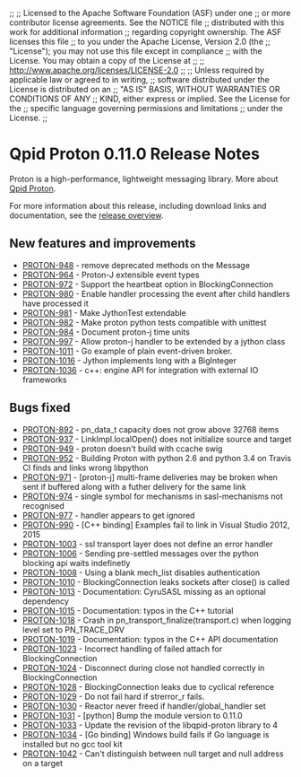 ;;
;; Licensed to the Apache Software Foundation (ASF) under one
;; or more contributor license agreements.  See the NOTICE file
;; distributed with this work for additional information
;; regarding copyright ownership.  The ASF licenses this file
;; to you under the Apache License, Version 2.0 (the
;; "License"); you may not use this file except in compliance
;; with the License.  You may obtain a copy of the License at
;; 
;;   http://www.apache.org/licenses/LICENSE-2.0
;; 
;; Unless required by applicable law or agreed to in writing,
;; software distributed under the License is distributed on an
;; "AS IS" BASIS, WITHOUT WARRANTIES OR CONDITIONS OF ANY
;; KIND, either express or implied.  See the License for the
;; specific language governing permissions and limitations
;; under the License.
;;

# Qpid Proton 0.11.0 Release Notes

Proton is a high-performance, lightweight messaging library. More
about [Qpid Proton]({{site_url}}/proton/index.html).

For more information about this release, including download links and
documentation, see the [release overview](index.html).


## New features and improvements

 - [PROTON-948](https://issues.apache.org/jira/browse/PROTON-948) - remove deprecated methods on the Message
 - [PROTON-964](https://issues.apache.org/jira/browse/PROTON-964) - Proton-J extensible event types
 - [PROTON-972](https://issues.apache.org/jira/browse/PROTON-972) - Support the heartbeat option in BlockingConnection
 - [PROTON-980](https://issues.apache.org/jira/browse/PROTON-980) - Enable handler processing the event after child handlers have processed it
 - [PROTON-981](https://issues.apache.org/jira/browse/PROTON-981) - Make JythonTest extendable
 - [PROTON-982](https://issues.apache.org/jira/browse/PROTON-982) - Make proton python tests compatible with unittest
 - [PROTON-984](https://issues.apache.org/jira/browse/PROTON-984) - Document proton-j time units
 - [PROTON-997](https://issues.apache.org/jira/browse/PROTON-997) - Allow proton-j handler to be extended by a jython class
 - [PROTON-1011](https://issues.apache.org/jira/browse/PROTON-1011) - Go example of plain event-driven broker.
 - [PROTON-1016](https://issues.apache.org/jira/browse/PROTON-1016) - Jython implements long with a BigInteger
 - [PROTON-1036](https://issues.apache.org/jira/browse/PROTON-1036) - c++: engine API for integration with external IO frameworks

## Bugs fixed

 - [PROTON-892](https://issues.apache.org/jira/browse/PROTON-892) - pn_data_t capacity does not grow above 32768 items
 - [PROTON-937](https://issues.apache.org/jira/browse/PROTON-937) - LinkImpl.localOpen() does not initialize source and target
 - [PROTON-949](https://issues.apache.org/jira/browse/PROTON-949) - proton doesn't build with ccache swig
 - [PROTON-952](https://issues.apache.org/jira/browse/PROTON-952) - Building Proton with python 2.6 and python 3.4 on Travis CI finds and links wrong libpython
 - [PROTON-971](https://issues.apache.org/jira/browse/PROTON-971) - [proton-j] multi-frame deliveries may be broken when sent if buffered along with a futher delivery for the same link
 - [PROTON-974](https://issues.apache.org/jira/browse/PROTON-974) - single symbol for mechanisms in sasl-mechanisms not recognised
 - [PROTON-977](https://issues.apache.org/jira/browse/PROTON-977) - handler appears to get ignored
 - [PROTON-990](https://issues.apache.org/jira/browse/PROTON-990) - [C++ binding] Examples fail to link in Visual Studio 2012, 2015
 - [PROTON-1003](https://issues.apache.org/jira/browse/PROTON-1003) - ssl transport layer does not define an error handler
 - [PROTON-1006](https://issues.apache.org/jira/browse/PROTON-1006) - Sending pre-settled messages over the python blocking api waits indefinetly
 - [PROTON-1008](https://issues.apache.org/jira/browse/PROTON-1008) - Using a blank mech_list disables authentication
 - [PROTON-1010](https://issues.apache.org/jira/browse/PROTON-1010) - BlockingConnection leaks sockets after close() is called
 - [PROTON-1013](https://issues.apache.org/jira/browse/PROTON-1013) - Documentation: CyruSASL missing as an optional dependency
 - [PROTON-1015](https://issues.apache.org/jira/browse/PROTON-1015) - Documentation: typos in the C++ tutorial
 - [PROTON-1018](https://issues.apache.org/jira/browse/PROTON-1018) - Crash in pn_transport_finalize(transport.c) when logging level set to PN_TRACE_DRV
 - [PROTON-1019](https://issues.apache.org/jira/browse/PROTON-1019) - Documentation: typos in the C++ API documentation
 - [PROTON-1023](https://issues.apache.org/jira/browse/PROTON-1023) - Incorrect handling of failed attach for BlockingConnection
 - [PROTON-1024](https://issues.apache.org/jira/browse/PROTON-1024) - Disconnect during close not handled correctly in BlockingConnection
 - [PROTON-1028](https://issues.apache.org/jira/browse/PROTON-1028) - BlockingConnection leaks due to cyclical reference
 - [PROTON-1029](https://issues.apache.org/jira/browse/PROTON-1029) - Do not fail hard if strerror_r fails.
 - [PROTON-1030](https://issues.apache.org/jira/browse/PROTON-1030) - Reactor never freed if handler/global_handler set
 - [PROTON-1031](https://issues.apache.org/jira/browse/PROTON-1031) - [python] Bump the module version to 0.11.0
 - [PROTON-1033](https://issues.apache.org/jira/browse/PROTON-1033) - Update the revision of the libqpid-proton library to 4
 - [PROTON-1034](https://issues.apache.org/jira/browse/PROTON-1034) - [Go binding] Windows build fails if Go language is installed but no gcc tool kit
 - [PROTON-1042](https://issues.apache.org/jira/browse/PROTON-1042) - Can't distinguish between null target and null address on a target